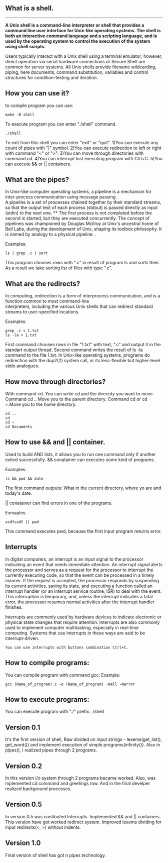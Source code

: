 What is a shell.
----------------
----------------
**A Unix shell is a command-line interpreter or shell
that provides a command line user interface
for Unix-like operating systems.
The shell is both an interactive command language
and a scripting language, and is used by the operating system
to control the execution of the system using shell scripts.**

Users typically interact with a Unix shell using
a terminal emulator; however, direct operation via serial
hardware connections or Secure Shell are common for server systems.
All Unix shells provide filename wildcarding, piping, here documents,
command substitution, variables and control structures for
condition-testing and iteration.

How you can use it?
-------------------
to compile program you can use:

    make -B shell
To execute program you can enter "./shell" command.

    ./shell
To exit from this shell you can enter "exit" or "quit".
1)You can execute any count of pipes with "|" symbol.
2)You can execute redirection to left or right with command "<" or ">".
3)You can move through directories with command cd.
4)You can interrupt lust executing program with Ctrl+C.
5)You can execute && or || containers.

What are the pipes?
------------------------------
In Unix-like computer operating systems, a pipeline is a mechanism for inter-process communication using message passing.   
A pipeline is a set of processes chained together by their standard streams, 
so that the output text of each process (stdout) is passed directly as input (stdin) to the next one. **
The first process is not completed before the second is started, but they are executed concurrently. 
The concept of pipelines was championed by Douglas McIlroy at Unix's ancestral home of Bell Labs, 
during the development of Unix, shaping its toolbox philosophy. 
It is named by analogy to a physical pipeline. .

Examples:
    
    ls | grep .c | sort
    
This program chooses rows with ".c" in result of program ls and sorts their.
As a result we take sorting list of files with type ".c".

What are the redirects?
-----------------------
In computing, redirection is a form of interprocess communication, and is a function common to most command-line          
interpreters, including the various Unix shells that can redirect standard streams to user-specified locations.

Examples:
    
    grep .c < 1.txt
    ls -la > 1.txt
    
First command chooses rows in file "1.txt" with text, ".c" and output it in the standart output thread.
Second command writes the result of ls -la command to the file 1.txt.
In Unix-like operating systems, programs do redirection with the dup2(2) system call, or its less-flexible but higher-level     
stdio analogues.

How move through directories?
-----------------------------
With command cd. You can write cd and the direcoty you want to move.
Command cd .. Move you to the parent directory.
Command cd or cd ~.Move you to the home directory.
 
    cd ..
    cd
    cd ~
    cd Documents
    
How to use && and || container.
-------------------------------
Used to build AND lists, it allows you to run one command only if another exited successfully.
&& conatainer can executes some kind of programs.
    
 Examples:
    
    ls && pwd && date
    
The first command outputs: What in the current directory, where yo are and today's date.
    
|| conatainer can find errors in one of the programs.
    
Exmaples:
    
    asdfsadf || pwd
This command executes pwd, because the first input program  returns error.

Interrupts
----------
In digital computers, an interrupt is an input signal to the processor indicating an event that needs immediate attention. An 
interrupt signal alerts the processor and serves as a request for the processor to interrupt the currently executing code, so 
that the event can be processed in a timely manner. If the request is accepted, the processor responds by suspending its 
current activities, saving its state, and executing a function called an interrupt handler 
(or an interrupt service routine, ISR) 
to deal with the event. This interruption is temporary, and, unless the interrupt indicates a fatal error, the processor 
resumes normal activities after the interrupt handler finishes.

Interrupts are commonly used by hardware devices to indicate electronic or physical state changes that require attention. 
Interrupts are also commonly used to implement computer multitasking, especially in real-time computing. Systems that use 
interrupts in these ways are said to be interrupt-driven.
    
    You can use interrupts with buttons combination Ctrl+C.

How to compile programs:
------------------------
You can compile program with command gcc:
Example:
    
    gcc (Name_of_program).c -o (Name_of_program) -Wall -Werror
How to execute programs:
-----------------------
You can execute program with  "./" prefix:
    ./shell

Version 0.1
------------
It's the first version of shell,
Raw divided on input strings - lexems(get_list(), get_word()) and
implement execution of simple programs(infinity()).
Also in pipes(), I realized pipes through 2 programs.

Version 0.2
------------
In this version i/o system through 2 programs became worked.
Also, was mplemented cd command and greetings row.
And in the final develper realized background processes.

Version 0.5
-------------
In version 0.5 was contibuted Interrupts.
Implemented && and || containers.
This version have got worked redirect system.
Improved lexems dividing for input redirects(<, >) without indents.

Version 1.0
-----------
Final version of shell has got n pipes technology.

